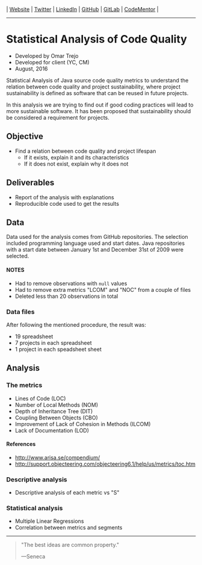 
| [Website](http://links.otrenav.com/website) | [Twitter](http://links.otrenav.com/twitter) | [LinkedIn](http://links.otrenav.com/linkedin)  | [GitHub](http://links.otrenav.com/github) | [GitLab](http://links.otrenav.com/gitlab) | [CodeMentor](http://links.otrenav.com/codementor) |

---

# Statistical Analysis of Code Quality

- Developed by Omar Trejo
- Developed for client (YC, CM)
- August, 2016

Statistical Analysis of Java source code quality metrics to understand the relation between code quality and project sustainability, where project sustainability is defined as software that can be reused in future projects.

In this analysis we are trying to find out if good coding practices will lead to more sustainable software. It has been proposed that sustainability should be considered a requirement for projects.

## Objective

- Find a relation between code quality and project lifespan
    - If it exists, explain it and its characteristics
    - If it does not exist, explain why it does not

## Deliverables

- Report of the analysis with explanations
- Reproducible code used to get the results

## Data

Data used for the analysis comes from GitHub repositories. The selection included programming language used and start dates. Java repositories with a start date between January 1st and December 31st of 2009 were selected.

#### NOTES

- Had to remove observations with `null` values
- Had to remove extra metrics "LCOM" and "NOC" from a couple of files
- Deleted less than 20 observations in total

### Data files

After following the mentioned procedure, the result was:

- 19 spreadsheet
- 7 projects in each spreadsheet
- 1 project in each speadsheet sheet

## Analysis

### The metrics

- Lines of Code (LOC)
- Number of Local Methods (NOM)
- Depth of Inheritance Tree (DIT)
- Coupling Between Objects (CBO)
- Improvement of Lack of Cohesion in Methods (ILCOM)
- Lack of Documentation (LOD)

#### References

- http://www.arisa.se/compendium/
- http://support.objecteering.com/objecteering6.1/help/us/metrics/toc.htm

### Descriptive analysis

- Descriptive analysis of each metric vs "S"

### Statistical analysis

- Multiple Linear Regressions
- Correlation between metrics and segments

---

> "The best ideas are common property."
>
> —Seneca
